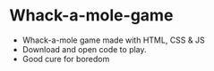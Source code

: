 # Whack-a-mole-game

- Whack-a-mole game made with HTML, CSS & JS
- Download and open code to play.
- Good cure for boredom 
